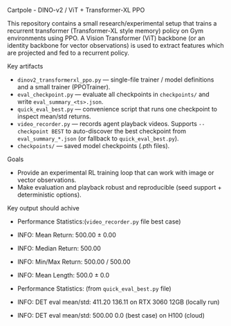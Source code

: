 Cartpole - DINO-v2 / ViT + Transformer-XL PPO

This repository contains a small research/experimental setup that trains a recurrent transformer (Transformer-XL style memory) policy on Gym environments using PPO. A Vision Transformer (ViT) backbone (or an identity backbone for vector observations) is used to extract features which are projected and fed to a recurrent policy.

Key artifacts
- `dinov2_transformerxl_ppo.py` — single-file trainer / model definitions and a small trainer (PPOTrainer).
- `eval_checkpoint.py` — evaluate all checkpoints in `checkpoints/` and write `eval_summary_<ts>.json`.
- `quick_eval_best.py` — convenience script that runs one checkpoint to inspect mean/std returns.
- `video_recorder.py` — records agent playback videos. Supports `--checkpoint BEST` to auto-discover the best checkpoint from `eval_summary_*.json` (or fallback to `quick_eval_best.py`).
- `checkpoints/` — saved model checkpoints (.pth files).

Goals
- Provide an experimental RL training loop that can work with image or vector observations.
- Make evaluation and playback robust and reproducible (seed support + deterministic options).

Key output should achive 
- Performance Statistics:(`video_recorder.py` file best case)
- INFO:   Mean Return: 500.00 ± 0.00
- INFO:   Median Return: 500.00
- INFO:   Min/Max Return: 500.00 / 500.00
- INFO:   Mean Length: 500.0 ± 0.0

- Performance Statistics: (from `quick_eval_best.py` file)
- INFO: DET eval mean/std: 411.20 136.11 on RTX 3060 12GB (locally run)
- INFO: DET eval mean/std: 500.00 0.0 (best case) on H100 (cloud)

